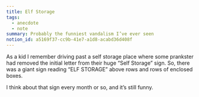 ```yaml
---
title: Elf Storage
tags:
  - anecdote
  - note
summary: Probably the funniest vandalism I’ve ever seen
notion_id: a5169f37-cc9b-41e7-a1d8-acabd36d408f
---
```

As a kid I remember driving past a self storage place where some prankster had removed the initial letter from their huge “Self Storage” sign. So, there was a giant sign reading “ELF STORAGE” above rows and rows of enclosed boxes.

I think about that sign every month or so, and it’s still funny.
